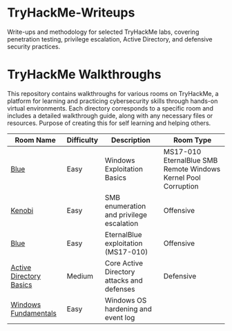 # TryHackMe-Writeups
Write-ups and methodology for selected TryHackMe labs, covering penetration testing, privilege escalation, Active Directory, and defensive security practices.



# TryHackMe Walkthroughs
This repository contains walkthroughs for various rooms on TryHackMe, a platform for learning and practicing cybersecurity skills through hands-on virtual environments. Each directory corresponds to a specific room and includes a detailed walkthrough guide, along with any necessary files or resources. Purpose of creating this for self learning and helping others.


| Room Name | Difficulty | Description | Room Type |
|-----------|------------|-------------|-----------|
| [Blue](https://github.com/L33-a/TryHackMe-Writeups/blob/main/writeups/Blue/blue%20CTF.md) | Easy |Windows Exploitation Basics | MS17-010 EternalBlue SMB Remote Windows Kernel Pool Corruption|
| [Kenobi](TryHackMe/Kenobi/README.md) | Easy | SMB enumeration and privilege escalation | Offensive |
| [Blue](TryHackMe/Blue/README.md) | Easy | EternalBlue exploitation (MS17-010) | Offensive |
| [Active Directory Basics](TryHackMe/Active-Directory/README.md) | Medium | Core Active Directory attacks and defenses | Defensive |
| [Windows Fundamentals](TryHackMe/Windows-Fundamentals/README.md) | Easy | Windows OS hardening and event log
